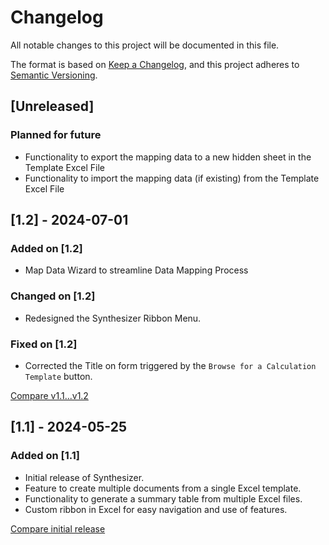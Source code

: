# Changelog

All notable changes to this project will be documented in this file.

The format is based on [Keep a Changelog](https://keepachangelog.com/en/1.0.0/),
and this project adheres to [Semantic Versioning](https://semver.org/spec/v2.0.0.html).

## [Unreleased]

### Planned for future

- Functionality to export the mapping data to a new hidden sheet in the Template Excel File
- Functionality to import the mapping data (if existing) from the Template Excel File

## [1.2] - 2024-07-01

### Added on [1.2]

- Map Data Wizard to streamline Data Mapping Process

### Changed on [1.2]

- Redesigned the Synthesizer Ribbon Menu.

### Fixed on [1.2]

- Corrected the Title on form triggered by the `Browse for a Calculation Template` button.

[Compare v1.1...v1.2](https://github.com/engineered-in/Synthesizer/compare/1.1...1.2)

## [1.1] - 2024-05-25

### Added on [1.1]

- Initial release of Synthesizer.
- Feature to create multiple documents from a single Excel template.
- Functionality to generate a summary table from multiple Excel files.
- Custom ribbon in Excel for easy navigation and use of features.

[Compare initial release](https://github.com/engineered-in/Synthesizer/releases/tag/1.1)

